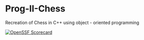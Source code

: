 # Prog-II-Chess
Recreation of Chess in C++ using object - oriented programming 


[![OpenSSF Scorecard](https://api.scorecard.dev/projects/github.com/Sampletexte/Prog-II-Chess/badge)](https://scorecard.dev/viewer/?uri=github.com/Sampletexte/Prog-II-Chess)
